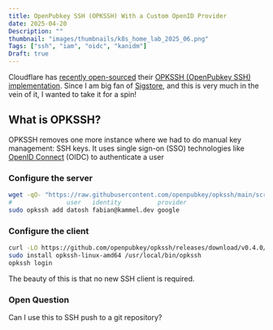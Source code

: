 ```yaml
---
title: OpenPubkey SSH (OPKSSH) With a Custom OpenID Provider
date: 2025-04-20
Description: ""
thumbnail: "images/thumbnails/k8s_home_lab_2025_06.png"
Tags: ["ssh", "iam", "oidc", "kanidm"]
Draft: true
---
```


Cloudflare has
[recently open-sourced](https://blog.cloudflare.com/open-sourcing-openpubkey-ssh-opkssh-integrating-single-sign-on-with-ssh/)
their
[OPKSSH (OpenPubkey SSH) implementation](https://github.com/openpubkey/opkssh).
Since I am big fan of
[Sigstore](https://sigstore.dev/),
and this is very much in the vein of it, I wanted to take it for a spin!

## What is OPKSSH?

OPKSSH removes one more instance where we had to do manual key management: SSH keys.
It uses single sign-on (SSO) technologies like
[OpenID Connect](https://openid.net/connect/) (OIDC) to authenticate a user


### Configure the server

```sh
wget -qO- "https://raw.githubusercontent.com/openpubkey/opkssh/main/scripts/install-linux.sh" | sudo bash
#               user   identity          provider
sudo opkssh add datosh fabian@kammel.dev google
```


### Configure the client

```sh
curl -LO https://github.com/openpubkey/opkssh/releases/download/v0.4.0/opkssh-linux-amd64
sudo install opkssh-linux-amd64 /usr/local/bin/opkssh
opkssh login
```

The beauty of this is that no new SSH client is required.


### Open Question

Can I use this to SSH push to a git repository?
